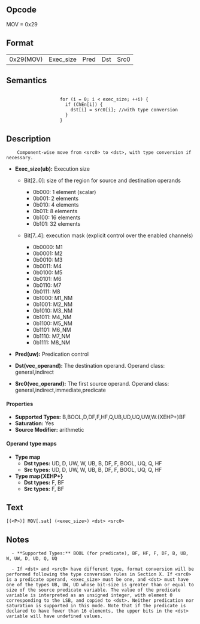 <!---======================= begin_copyright_notice ============================

Copyright (C) 2020-2022 Intel Corporation

SPDX-License-Identifier: MIT

============================= end_copyright_notice ==========================-->

## Opcode

  MOV = 0x29

## Format

| | | | | |
| --- | --- | --- | --- | --- |
| 0x29(MOV) | Exec_size | Pred | Dst | Src0 |


## Semantics


```

                    for (i = 0; i < exec_size; ++i) {
                      if (ChEn[i]) {
                        dst[i] = src0[i]; //with type conversion
                      }
                    }
```

## Description





```
    Component-wise move from <src0> to <dst>, with type conversion if necessary.
```


- **Exec_size(ub):** Execution size

  - Bit[2..0]: size of the region for source and destination operands

    - 0b000:  1 element (scalar)
    - 0b001:  2 elements
    - 0b010:  4 elements
    - 0b011:  8 elements
    - 0b100:  16 elements
    - 0b101:  32 elements
  - Bit[7..4]: execution mask (explicit control over the enabled channels)

    - 0b0000:  M1
    - 0b0001:  M2
    - 0b0010:  M3
    - 0b0011:  M4
    - 0b0100:  M5
    - 0b0101:  M6
    - 0b0110:  M7
    - 0b0111:  M8
    - 0b1000:  M1_NM
    - 0b1001:  M2_NM
    - 0b1010:  M3_NM
    - 0b1011:  M4_NM
    - 0b1100:  M5_NM
    - 0b1101:  M6_NM
    - 0b1110:  M7_NM
    - 0b1111:  M8_NM

- **Pred(uw):** Predication control


- **Dst(vec_operand):** The destination operand. Operand class: general,indirect


- **Src0(vec_operand):** The first source operand. Operand class: general,indirect,immediate,predicate


#### Properties
- **Supported Types:** B,BOOL,D,DF,F,HF,Q,UB,UD,UQ,UW,W.{XEHP+}BF
- **Saturation:** Yes
- **Source Modifier:** arithmetic


#### Operand type maps
- **Type map**
  -  **Dst types:** UD, D, UW, W, UB, B, DF, F, BOOL, UQ, Q, HF
  -  **Src types:** UD, D, UW, W, UB, B, DF, F, BOOL, UQ, Q, HF
- **Type map{XEHP+}**
  -  **Dst types:** F, BF
  -  **Src types:** F, BF


## Text
```
[(<P>)] MOV[.sat] (<exec_size>) <dst> <src0>
```

## Notes





```
  - **Supported Types:** BOOL (for predicate), BF, HF, F, DF, B, UB, W, UW, D, UD, Q, UQ

  - If <dst> and <src0> have different type, format conversion will be performed following the type conversion rules in Section X. If <src0> is a predicate operand, <exec_size> must be one, and <dst> must have one of the types UB, UW, UD whose bit-size is greater than or equal to size of the source predicate variable. The value of the predicate variable is interpreted as an unsigned integer, with element 0 corresponding to the LSB, and copied to <dst>. Neither predication nor saturation is supported in this mode. Note that if the predicate is declared to have fewer than 16 elements, the upper bits in the <dst> variable will have undefined values.
```

